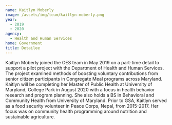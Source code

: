 ```yaml
---
name: Kaitlyn Moberly
image: /assets/img/team/kaitlyn-moberly.png
year:
  - 2019
  - 2020
agency:
  - Health and Human Services
home: Government
title: Detailee
---
```

Kaitlyn Moberly joined the OES team in May 2019 on a part-time detail to support a pilot project with the Department of Health and Human Services. The project examined methods of boosting voluntary contributions from senior citizen participants in Congregate Meal programs across Maryland. Kaitlyn will be completing her Master of Public Health at University of Maryland, College Park in August 2020 with a focus in health behavior research and program planning. She also holds a BS in Behavioral and Community Health from University of Maryland. Prior to GSA, Kaitlyn served as a food security volunteer in Peace Corps, Nepal, from 2015-2017. Her focus was on community health programming around nutrition and sustainable agriculture.
